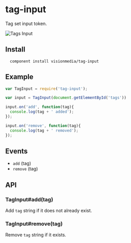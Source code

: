 
# tag-input

  Tag set input token.

  ![Tags Input](http://f.cl.ly/items/0S262y000s1y441m0Z1l/Screen%20Shot%202012-10-12%20at%205.25.16%20PM.png)

## Install

```
  component install visionmedia/tag-input
```

## Example

``` javascript
var TagInput = require('tag-input');

var input = TagInput(document.getElementById('tags'))

input.on('add', function(tag){
  console.log(tag + ' added');
});

input.on('remove', function(tag){
  console.log(tag + ' removed');
});
```

## Events

 - `add` (tag)
 - `remove` (tag)

## API

### TagInput#add(tag)

  Add `tag` string if it does not already exist.

### TagInput#remove(tag)

  Remove `tag` string if it exists.

